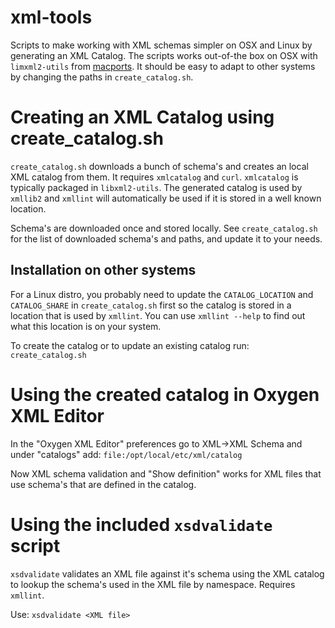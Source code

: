 xml-tools
=========

Scripts to make working with XML schemas simpler on OSX and Linux by generating an XML Catalog. 
The scripts works out-of-the box on OSX with `limxml2-utils` from [macports](https://www.macports.org/).
It should be easy to adapt to other systems by changing the paths in `create_catalog.sh`.

# Creating an XML Catalog using create_catalog.sh 

`create_catalog.sh` downloads a bunch of schema's and creates an local XML catalog from them.
It requires `xmlcatalog` and `curl`. `xmlcatalog` is typically packaged in `libxml2-utils`.
The generated catalog is used by `xmllib2` and `xmllint` will automatically be used
if it is stored in a well known location. 

Schema's are downloaded once and stored locally. See `create_catalog.sh` for the list
of downloaded schema's and paths, and update it to your needs.

## Installation on other systems
For a Linux distro, you probably need to update the `CATALOG_LOCATION` and `CATALOG_SHARE` 
in `create_catalog.sh` first so the catalog is stored in a location that is used by `xmllint`.
You can use `xmllint --help` to find out what this location is on your system. 

To create the catalog or to update an existing catalog run: `create_catalog.sh`

# Using the created catalog in Oxygen XML Editor

In the "Oxygen XML Editor" preferences go to XML->XML Schema and under "catalogs" add: 
`file:/opt/local/etc/xml/catalog`

Now XML schema validation and "Show definition" works for XML files that use schema's
that are defined in the catalog.

# Using the included `xsdvalidate` script

`xsdvalidate` validates an XML file against it's schema using the XML catalog to
lookup the schema's used in the XML file by namespace. Requires `xmllint`.

Use: `xsdvalidate <XML file>`
